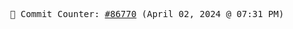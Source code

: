 <p align="center">
    <samp>
        📮 Commit Counter: <a href="https://github.com/Javascript-void0/Javascript-void0/commits/main">#86770</a> (April 02, 2024 @ 07:31 PM)
    </samp>
</p>